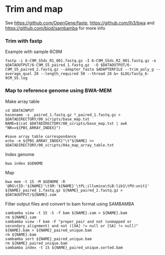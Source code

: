 # Trim and map #

See https://github.com/OpenGene/fastp, https://github.com/lh3/bwa and https://github.com/biod/sambamba for more info

### Trim with fastp ###

Example with sample 6C9M
```
fastp -i 6-C9M_S5ds_R1_001.fastq.gz -I 6-C9M_S5ds_R2_001.fastq.gz -o $DATAOUTPUT/6-C9M_S5_paired_1.fastq.gz  -O $DATAOUTPUT/6-C9M_S5_paired_2.fastq.gz --adapter_fasta $ADAPTERFILE --trim_poly_g --average_qual 28 --length_required 50 --thread 28 &> $LOG/fastp_6-9CM_S5.log

```

### Map to reference genome using BWA-MEM ###

Make array table
```
cd $DATAINPUT
basename -s _paired_1.fastq.gz *_paired_1.fastq.gz > $DATADIRECTORY/00_scripts/base_map.txt
NAME=$(cat $DATADIRECTORY/00_scripts/base_map.txt | awk "NR==${PBS_ARRAY_INDEX}")

#save array table correspondance
echo -e ${PBS_ARRAY_INDEX}"\t"${NAME} >> $DATADIRECTORY/00_scripts/04a_map_array_table.txt

```

Index genome
```
bwa index $GENOME
```

Map
```
bwa mem -t 15 -M $GENOME -R '@RG\tID:'${NAME}'\tSM:'${NAME}'\tPL:illumina\tLB:lib1\tPU:unit1' ${NAME}_paired_1.fastq.gz ${NAME}_paired_2.fastq.gz > $DATAOUTPUT/${NAME}.sam
```

Filter output files and convert to bam format using SAMBAMBA
```
sambamba view -t 15 -S -f bam ${NAME}.sam > ${NAME}.bam
rm ${NAME}.sam
sambamba view -f bam -F "proper_pair and not (unmapped or secondary_alignment) and not ([XA] != null or [SA] != null)" ${NAME}.bam > ${NAME}_paired_unique.bam
rm ${NAME}.bam
sambamba sort ${NAME}_paired_unique.bam
rm ${NAME}_paired_unique.bam
sambamba index -t 15 ${NAME}_paired_unique.sorted.bam
```
